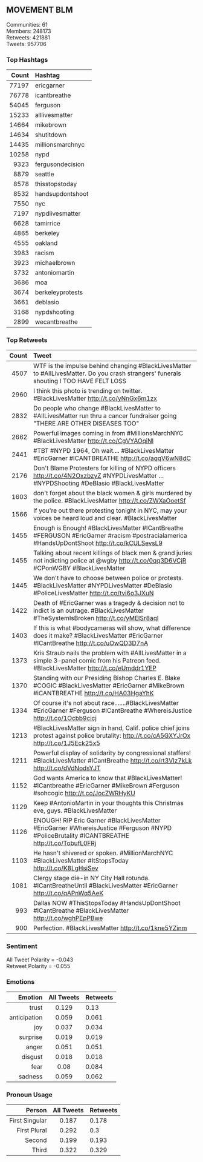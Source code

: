 
## MOVEMENT BLM

Communities: 61  
Members: 248173  
Retweets: 421881  
Tweets: 957706

### Top Hashtags

| Count | Hashtag |
|------:|:------|
| 77197 | ericgarner |
| 76778 | icantbreathe |
| 54045 | ferguson |
| 15233 | alllivesmatter |
| 14664 | mikebrown |
| 14634 | shutitdown |
| 14435 | millionsmarchnyc |
| 10258 | nypd |
| 9323 | fergusondecision |
| 8879 | seattle |
| 8578 | thisstopstoday |
| 8532 | handsupdontshoot |
| 7550 | nyc |
| 7197 | nypdlivesmatter |
| 6628 | tamirrice |
| 4865 | berkeley |
| 4555 | oakland |
| 3983 | racism |
| 3923 | michaelbrown |
| 3732 | antoniomartin |
| 3686 | moa |
| 3674 | berkeleyprotests |
| 3661 | deblasio |
| 3168 | nypdshooting |
| 2899 | wecantbreathe |


### Top Retweets

| Count | Tweet |
|------:|:------|
| 4507 | WTF is the impulse behind changing #BlackLivesMatter to #AllLivesMatter. Do you crash strangers' funerals shouting I TOO HAVE FELT LOSS |
| 2960 | I think this photo is trending on twitter. #BlackLivesMatter http://t.co/yNnGx6m1zx |
| 2832 | Do people who change #BlackLivesMatter to #AllLivesMatter run thru a cancer fundraiser going "THERE ARE OTHER DISEASES TOO" |
| 2662 | Powerful images coming in from #MillionsMarchNYC #BlackLivesMatter http://t.co/CgVYAOqiNl |
| 2441 | #TBT #NYPD 1964, Oh wait.... #BlackLivesMatter #EricGarner #ICANTBREATHE http://t.co/aqqV6wN8dC |
| 2176 | Don't Blame Protesters for killing of NYPD officers http://t.co/4N2OxzbzyZ #NYPDLivesMatter … #NYPDShooting #DeBlasio #BlackLivesMatter |
| 1603 | don't forget about the black women &amp; girls murdered by the police. #BlackLivesMatter http://t.co/ZWXaOoetSf |
| 1566 | If you're out there protesting tonight in NYC, may your voices be heard loud and clear. #BlackLivesMatter |
| 1455 | Enough is Enough! #BlackLivesMatter #ICantBreathe #FERGUSON #EricGarner #racism #postracialamerica #HandsUpDontShoot http://t.co/kCULSevsL9 |
| 1455 | Talking about recent killings of black men &amp; grand juries not indicting police at @wgby  http://t.co/0qq3D6VCjR  #CPonWGBY #BlackLivesMatter |
| 1445 | We don't have to choose between police or protests. #BlackLivesMatter #NYPDLivesMatter #DeBlasio #PoliceLivesMatter http://t.co/tvi6o3JXuN |
| 1422 | Death of #EricGarner was a tragedy &amp; decision not to indict is an outrage. #BlackLivesMatter #TheSystemIsBroken http://t.co/yMElSr8aql |
| 1403 | If this is what #bodycameras will show, what difference does it make? #BlackLivesMatter #EricGarner #ICantBreathe http://t.co/uOwQD3D7nA |
| 1373 | Kris Straub nails the problem with #AllLivesMatter in a simple 3-panel comic from his Patreon feed. #BlackLivesMatter http://t.co/eUmddr1YEP |
| 1370 | Standing with our Presiding Bishop Charles E. Blake  #COGIC #BlackLivesMatter #EricGarner #MikeBrown #iCANTBREATHE http://t.co/HA03HgaYhK |
| 1334 | Of course it's not about race.......#BlackLivesMatter #EricGarner #Ferguson #ICantBreathe #WhereisJustice http://t.co/1Ocbb9cicj |
| 1213 | #BlackLivesMatter sign in hand, Calif. police chief joins protest against police brutality: http://t.co/cA5GXYJrOx http://t.co/1J5Eck25x5 |
| 1211 | Powerful display of solidarity by congressional staffers! #BlackLivesMatter #ICantBreathe http://t.co/rt3VIz7kLk http://t.co/dVdNodsYJT |
| 1152 | God wants America to know that #BlackLivesMatter! #ICantbreathe #EricGarner #MikeBrown #Ferguson #sohcogic http://t.co/JocZWRHyKU |
| 1129 | Keep #AntonioMartin in your thoughts this Christmas eve, guys. #BlackLivesMatter |
| 1126 | ENOUGH! RIP Eric Garner #BlackLivesMatter #EricGarner #WhereisJustice #Ferguson #NYPD #PoliceBrutality #ICANTBREATHE http://t.co/TobufL0FRj |
| 1103 | He hasn't shivered or spoken. #MillionMarchNYC #BlackLivesMatter #ItStopsToday http://t.co/K8LgHsiSev |
| 1081 | Clergy stage die-in NY City Hall rotunda. #ICantBreatheUntil #BlackLivesMatter #EricGarner http://t.co/qAPnWq5AeK |
| 993 | Dallas NOW #ThisStopsToday #HandsUpDontShoot #ICantBreathe #BlackLivesMatter http://t.co/wghPEpPBwe |
| 900 | Perfection. #BlackLivesMatter http://t.co/1kne5YZinm |


### Sentiment

All Tweet Polarity = -0.043  
Retweet Polarity = -0.055

### Emotions

| Emotion | All Tweets | Retweets |
|------:|:------:|:-------|
| trust | 0.129 | 0.13 |
| anticipation | 0.059 | 0.061 |
| joy | 0.037 | 0.034 |
| surprise | 0.019 | 0.019 |
| anger | 0.051 | 0.051 |
| disgust | 0.018 | 0.018 |
| fear | 0.08 | 0.084 |
| sadness | 0.059 | 0.062 |


### Pronoun Usage

| Person | All Tweets | Retweets |
|------:|:------:|:-------|
| First Singular | 0.187 | 0.178 |
| First Plural | 0.292 | 0.3 |
| Second | 0.199 | 0.193 |
| Third | 0.322 | 0.329 |



